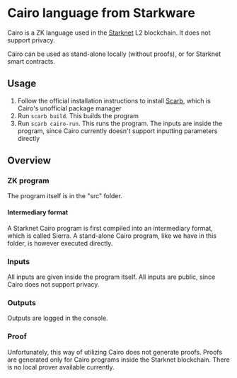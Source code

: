 # Cairo language from Starkware

Cairo is a ZK language used in the [Starknet](https://www.starknet.io/en) L2 blockchain. It does not support privacy.

Cairo can be used as stand-alone locally (without proofs), or for Starknet smart contracts.

## Usage

1. Follow the official installation instructions to install [Scarb](https://docs.swmansion.com/scarb/download.html), which is Cairo's unofficial package manager
1. Run `scarb build`. This builds the program
1. Run `scarb cairo-run`. This runs the program. The inputs are inside the program, since Cairo currently doesn't support inputting parameters directly

## Overview

### ZK program

The program itself is in the "src" folder.

#### Intermediary format

A Starknet Cairo program is first compiled into an intermediary format, which is called Sierra. A stand-alone Cairo program, like we have in this folder, is however executed directly.

### Inputs

All inputs are given inside the program itself. All inputs are public, since Cairo does not support privacy.

### Outputs

Outputs are logged in the console.

### Proof

Unfortunately, this way of utilizing Cairo does not generate proofs. Proofs are generated only for Cairo programs inside the Starknet blockchain. There is no local prover available currently.

